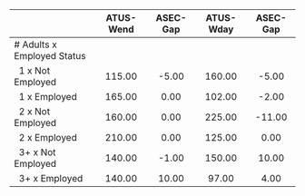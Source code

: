 
|                      |    ATUS-Wend |     ASEC-Gap |    ATUS-Wday |     ASEC-Gap |
| -------------------- | :----------: | :----------: | :----------: | :----------: |
| # Adults x Employed Status |              |              |              |              |
| &nbsp;&nbsp;1 x Not Employed |       115.00 |        -5.00 |       160.00 |        -5.00 |
| &nbsp;&nbsp;1 x Employed |       165.00 |         0.00 |       102.00 |        -2.00 |
| &nbsp;&nbsp;2 x Not Employed |       160.00 |         0.00 |       225.00 |       -11.00 |
| &nbsp;&nbsp;2 x Employed |       210.00 |         0.00 |       125.00 |         0.00 |
| &nbsp;&nbsp;3+ x Not Employed |       140.00 |        -1.00 |       150.00 |        10.00 |
| &nbsp;&nbsp;3+ x Employed |       140.00 |        10.00 |        97.00 |         4.00 |

